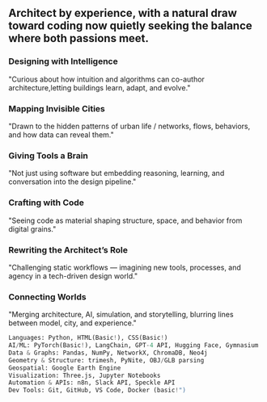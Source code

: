 ## Architect by experience, with a natural draw toward coding now quietly seeking the balance where both passions meet.
  
### Designing with Intelligence
"Curious about how intuition and algorithms can co-author architecture,letting buildings learn, adapt, and evolve."

### Mapping Invisible Cities
"Drawn to the hidden patterns of urban life / networks, flows, behaviors, and how data can reveal them."

### Giving Tools a Brain
"Not just using software but embedding reasoning, learning, and conversation into the design pipeline."

### Crafting with Code
"Seeing code as material shaping structure, space, and behavior from digital grains."

### Rewriting the Architect’s Role
"Challenging static workflows — imagining new tools, processes, and agency in a tech-driven design world."

### Connecting Worlds
"Merging architecture, AI, simulation, and storytelling, blurring lines between model, city, and experience."

```python
Languages: Python, HTML(Basic!), CSS(Basic!)
AI/ML: PyTorch(Basic!), LangChain, GPT-4 API, Hugging Face, Gymnasium
Data & Graphs: Pandas, NumPy, NetworkX, ChromaDB, Neo4j
Geometry & Structure: trimesh, PyNite, OBJ/GLB parsing
Geospatial: Google Earth Engine
Visualization: Three.js, Jupyter Notebooks
Automation & APIs: n8n, Slack API, Speckle API
Dev Tools: Git, GitHub, VS Code, Docker (basic!")
```

